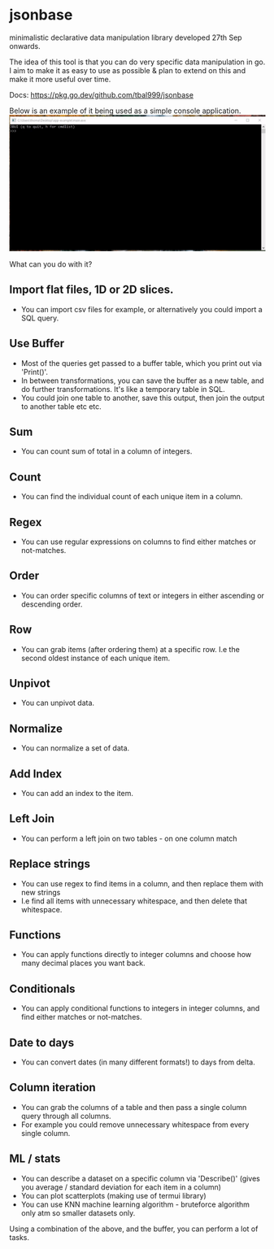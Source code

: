 # jsonbase
minimalistic declarative data manipulation library developed 27th Sep onwards.

The idea of this tool is that you can do very specific data manipulation in go.
I aim to make it as easy to use as possible & plan to extend on this and make it more useful over time.

Docs: https://pkg.go.dev/github.com/tbal999/jsonbase

Below is an example of it being used as a simple console application.
![Demo](https://raw.githubusercontent.com/tbal999/jsonbase/main/app-example/console-example.gif)

What can you do with it?

## Import flat files, 1D or 2D slices.
- You can import csv files for example, or alternatively you could import a SQL query.

## Use Buffer
- Most of the queries get passed to a buffer table, which you print out via 'Print()'.
- In between transformations, you can save the buffer as a new table, and do further transformations. It's like a temporary table in SQL.
- You could join one table to another, save this output, then join the output to another table etc etc.

## Sum
- You can count sum of total in a column of integers.

## Count
- You can find the individual count of each unique item in a column.

## Regex
- You can use regular expressions on columns to find either matches or not-matches.

## Order 
- You can order specific columns of text or integers in either ascending or descending order.

## Row
- You can grab items (after ordering them) at a specific row. I.e the second oldest instance of each unique item.

## Unpivot
- You can unpivot data.

## Normalize
- You can normalize a set of data.

## Add Index
- You can add an index to the item.

## Left Join
- You can perform a left join on two tables - on one column match

## Replace strings
- You can use regex to find items in a column, and then replace them with new strings
- I.e find all items with unnecessary whitespace, and then delete that whitespace.

## Functions
- You can apply functions directly to integer columns and choose how many decimal places you want back.

## Conditionals
- You can apply conditional functions to integers in integer columns, and find either matches or not-matches.

## Date to days
- You can convert dates (in many different formats!) to days from delta.

## Column iteration
- You can grab the columns of a table and then pass a single column query through all columns.
- For example you could remove unnecessary whitespace from every single column.

## ML / stats
- You can describe a dataset on a specific column via 'Describe()' (gives you average / standard deviation for each item in a column)
- You can plot scatterplots (making use of termui library)
- You can use KNN machine learning algorithm - bruteforce algorithm only atm so smaller datasets only.

Using a combination of the above, and the buffer, you can perform a lot of tasks.
